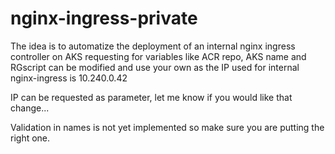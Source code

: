 # nginx-ingress-private

The idea is to automatize the deployment of an internal nginx ingress controller on AKS requesting for variables  like ACR repo, AKS name and RGscript can be modified and use your own as the IP used for internal nginx-ingress is 10.240.0.42

IP can be requested as parameter, let me know if you would like that change...

Validation in names is not yet implemented so make sure you are putting the right one.





